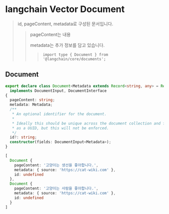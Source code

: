 # langchain Vector Document

> id, pageContent, metadata로 구성된 문서입니다.
>
> > pageContent는 내용
> >
> > metadata는 추가 정보를 담고 있습니다.
> >
> > > `import type { Document } from '@langchain/core/documents';`

## Document

```ts
export declare class Document<Metadata extends Record<string, any> = Record<string, any>>
  implements DocumentInput, DocumentInterface
{
  pageContent: string;
  metadata: Metadata;
  /**
   * An optional identifier for the document.
   *
   * Ideally this should be unique across the document collection and formatted
   * as a UUID, but this will not be enforced.
   */
  id?: string;
  constructor(fields: DocumentInput<Metadata>);
}

[
  Document {
    pageContent: '고양이는 생선을 좋아합니다.',
    metadata: { source: 'https://cat-wiki.com' },
    id: undefined
  },
  Document {
    pageContent: '고양이는 사람을 좋아합니다.',
    metadata: { source: 'https://cat-wiki.com' },
    id: undefined
  }
]
```
